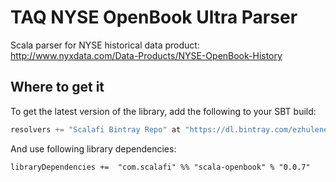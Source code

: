 # TAQ NYSE OpenBook Ultra Parser

Scala parser for NYSE historical data product: http://www.nyxdata.com/Data-Products/NYSE-OpenBook-History

## Where to get it

To get the latest version of the library, add the following to your SBT build:

``` scala
resolvers += "Scalafi Bintray Repo" at "https://dl.bintray.com/ezhulenev/releases"
```

And use following library dependencies:

```
libraryDependencies +=  "com.scalafi" %% "scala-openbook" % "0.0.7"
```